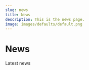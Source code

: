```yaml
---
slug: news
title: News
description: This is the news page. 
image: images/defaults/default.png
---
```


# News

Latest news
